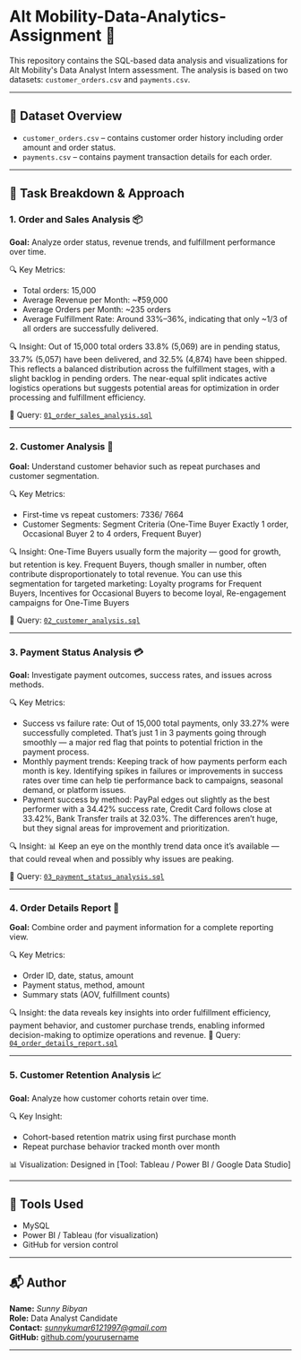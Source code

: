 
# Alt Mobility-Data-Analytics-Assignment 🚀

This repository contains the SQL-based data analysis and visualizations for Alt Mobility's Data Analyst Intern assessment. The analysis is based on two datasets: `customer_orders.csv` and `payments.csv`.

---

## 📁 Dataset Overview

- `customer_orders.csv` – contains customer order history including order amount and order status.
- `payments.csv` – contains payment transaction details for each order.

---

## 📌 Task Breakdown & Approach

### 1. Order and Sales Analysis 📦

**Goal:** Analyze order status, revenue trends, and fulfillment performance over time.

🔍 Key Metrics:
- Total orders: 15,000
- Average Revenue per Month: ~₹59,000
- Average Orders per Month: ~235 orders
- Average Fulfillment Rate: Around 33%–36%, indicating that only ~1/3 of all orders are successfully delivered.

🔍 Insight: Out of 15,000 total orders 33.8% (5,069) are in pending status, 33.7% (5,057) have been delivered, and 32.5% (4,874) have been shipped. This reflects a balanced distribution across the fulfillment stages, with a slight backlog in pending orders. 
The near-equal split indicates active logistics operations but suggests potential areas for optimization in order processing and fulfillment efficiency.

📄 Query: [`01_order_sales_analysis.sql`](SQL/order_sales_analysis.sql)

---

### 2. Customer Analysis 👥

**Goal:** Understand customer behavior such as repeat purchases and customer segmentation.

🔍 Key Metrics:
- First-time vs repeat customers: 7336/ 7664
- Customer Segments: Segment	Criteria (One-Time Buyer	Exactly 1 order, Occasional Buyer	2 to 4 orders, Frequent Buyer)

🔍 Insight: One-Time Buyers usually form the majority — good for growth, but retention is key. Frequent Buyers, though smaller in number, often contribute disproportionately to total revenue.
You can use this segmentation for targeted marketing: Loyalty programs for Frequent Buyers, Incentives for Occasional Buyers to become loyal, Re-engagement campaigns for One-Time Buyers

📄 Query: [`02_customer_analysis.sql`](SQL/customer_analysis.sql)

---

### 3. Payment Status Analysis 💳

**Goal:** Investigate payment outcomes, success rates, and issues across methods.

🔍 Key Metrics:
- Success vs failure rate: Out of 15,000 total payments, only 33.27% were successfully completed. That’s just 1 in 3 payments going through smoothly — a major red flag that points to potential friction in the payment process.
- Monthly payment trends: Keeping track of how payments perform each month is key. Identifying spikes in failures or improvements in success rates over time can help tie performance back to campaigns, seasonal demand, or platform issues.
- Payment success by method: PayPal edges out slightly as the best performer with a 34.42% success rate, Credit Card follows close at 33.42%, Bank Transfer trails at 32.03%.
The differences aren’t huge, but they signal areas for improvement and prioritization.

🔍 Insight: 📊 Keep an eye on the monthly trend data once it’s available — that could reveal when and possibly why issues are peaking.


📄 Query: [`03_payment_status_analysis.sql`](SQL/payment_status_analysis.sql)

---

### 4. Order Details Report 📑

**Goal:** Combine order and payment information for a complete reporting view.

🔍 Key Metrics:
- Order ID, date, status, amount
- Payment status, method, amount
- Summary stats (AOV, fulfillment counts)

🔍 Insight: the data reveals key insights into order fulfillment efficiency, payment behavior, and customer purchase trends, enabling informed decision-making to optimize operations and revenue.
📄 Query: [`04_order_details_report.sql`](SQL/order_details_report.sql)

---

### 5. Customer Retention Analysis 📈

**Goal:** Analyze how customer cohorts retain over time.

🔍 Key Insight:
- Cohort-based retention matrix using first purchase month
- Repeat purchase behavior tracked month over month



📊 Visualization: Designed in [Tool: Tableau / Power BI / Google Data Studio]

---

## 🔧 Tools Used

- MySQL
- Power BI / Tableau (for visualization)
- GitHub for version control

---

## 📬 Author

**Name:** *Sunny Bibyan*  
**Role:** Data Analyst Candidate  
**Contact:** *sunnykumar6121997@gmail.com*  
**GitHub:** [github.com/yourusername](https://github.com/yourusername)

---

